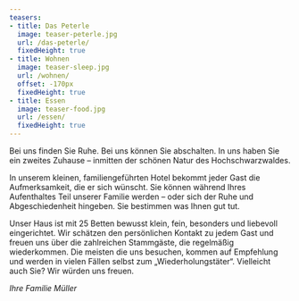 ```yaml
---
teasers:
- title: Das Peterle
  image: teaser-peterle.jpg
  url: /das-peterle/
  fixedHeight: true
- title: Wohnen
  image: teaser-sleep.jpg
  url: /wohnen/
  offset: -170px
  fixedHeight: true
- title: Essen
  image: teaser-food.jpg
  url: /essen/
  fixedHeight: true
---
```


Bei uns finden Sie Ruhe. Bei uns können Sie abschalten. In uns haben Sie ein zweites Zuhause – inmitten der schönen Natur des Hochschwarzwaldes.

In unserem kleinen, familiengeführten Hotel bekommt jeder Gast die Aufmerksamkeit, die er sich wünscht. Sie können während Ihres Aufenthaltes Teil unserer Familie werden – oder sich der Ruhe und Abgeschiedenheit hingeben. Sie bestimmen was Ihnen gut tut.

Unser Haus ist mit 25 Betten bewusst klein, fein, besonders und liebevoll eingerichtet. Wir schätzen den persönlichen Kontakt zu jedem Gast und freuen uns über die zahlreichen Stammgäste, die regelmäßig wiederkommen. Die meisten die uns besuchen, kommen auf Empfehlung und werden in vielen Fällen selbst zum „Wiederholungstäter“. Vielleicht auch Sie? Wir würden uns freuen.

*Ihre Familie Müller*

